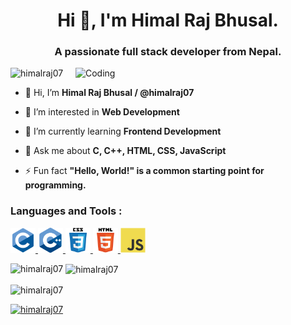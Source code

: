 <h1 align="center">Hi 👋, I'm Himal Raj Bhusal.</h1>

<h3 align="center">A passionate full stack developer from Nepal.</h3>

<img align="right" alt="Coding" width="400" src="https://cdn.dribbble.com/users/1162077/screenshots/3848914/programmer.gif">

<p align="left"> <img src="https://komarev.com/ghpvc/?username=himalraj07&label=Profile%20views&color=0e75b6&style=flat" alt="himalraj07" /> </p>

- 👋 Hi, I’m **Himal Raj Bhusal / @himalraj07**

- 👀 I’m interested in **Web Development**

- 🌱 I’m currently learning **Frontend Development**

- 💬 Ask me about **C, C++, HTML, CSS, JavaScript**

- ⚡ Fun fact **"Hello, World!" is a common starting point for programming.**

<p align="left"></p>
<h3 align="left">Languages and Tools :</h3>

<p align="left">
<a href="https://www.cprogramming.com/" target="_blank" rel="noreferrer"> <img src="https://raw.githubusercontent.com/devicons/devicon/master/icons/c/c-original.svg" alt="c" width="40" height="40"/> </a> <a href="https://www.w3schools.com/cpp/" target="_blank" rel="noreferrer"> <img src="https://raw.githubusercontent.com/devicons/devicon/master/icons/cplusplus/cplusplus-original.svg" alt="cplusplus" width="40" height="40"/> </a> <a href="https://www.w3schools.com/css/" target="_blank" rel="noreferrer"> <img src="https://raw.githubusercontent.com/devicons/devicon/master/icons/css3/css3-original-wordmark.svg" alt="css3" width="40" height="40"/> </a> <a href="https://www.w3.org/html/" target="_blank" rel="noreferrer"> <img src="https://raw.githubusercontent.com/devicons/devicon/master/icons/html5/html5-original-wordmark.svg" alt="html5" width="40" height="40"/> </a> <a href="https://developer.mozilla.org/en-US/docs/Web/JavaScript" target="_blank" rel="noreferrer"> <img src="https://raw.githubusercontent.com/devicons/devicon/master/icons/javascript/javascript-original.svg" alt="javascript" width="40" height="40"/> </a> </p>

<p><img align="left" src="https://github-readme-stats.vercel.app/api/top-langs?username=himalraj07&show_icons=true&locale=en&layout=compact" alt="himalraj07" /></p>

<p>&nbsp;<img align="center" src="https://github-readme-stats.vercel.app/api?username=himalraj07&show_icons=true&locale=en" alt="himalraj07" /></p>

<p><img align="center" src="https://github-readme-streak-stats.herokuapp.com/?user=himalraj07&" alt="himalraj07" /></p>

<p align="left"> <a href="https://github.com/ryo-ma/github-profile-trophy"><img src="https://github-profile-trophy.vercel.app/?username=himalraj07" alt="himalraj07" /></a> </p>
